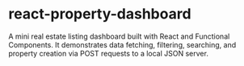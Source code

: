 # react-property-dashboard
A mini real estate listing dashboard built with React and Functional Components. It demonstrates data fetching, filtering, searching, and property creation via POST requests to a local JSON server.
